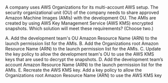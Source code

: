 A company uses AWS Organizations for its multi-account AWS setup. The security organizational unit (OU) of the company needs to share approved Amazon Machine Images (AMIs) with the development OU. The AMIs are created by using AWS Key Management Service (AWS KMS) encrypted snapshots. Which solution will meet these requirements? (Choose two.) 

A. Add the development team's OU Amazon Resource Name (ARN) to the launch permission list for the AMIs. 
B. Add the Organizations root Amazon Resource Name (ARN) to the launch permission list for the AMIs. 
C. Update the key policy to allow the development team's OU to use the AWS KMS keys that are used to decrypt the snapshots. 
D. Add the development team’s account Amazon Resource Name (ARN) to the launch permission list for the AMIs. 
E. Recreate the AWS KMS key. Add a key policy to allow the Organizations root Amazon Resource Name (ARN) to use the AWS KMS key
